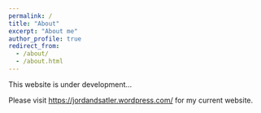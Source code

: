 ```yaml
---
permalink: /
title: "About"
excerpt: "About me"
author_profile: true
redirect_from: 
  - /about/
  - /about.html
---
```

This website is under development...

Please visit https://jordandsatler.wordpress.com/ for my current website.